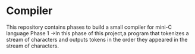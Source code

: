# Compiler
This repository contains phases to build a small compiler for mini-C language
Phase 1 ->In this phase of this
project,a program that tokenizes a stream of characters and
outputs tokens in the order they appeared in the stream of characters.
